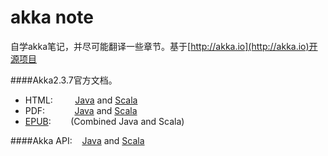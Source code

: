 akka note
========

自学akka笔记，并尽可能翻译一些章节。基于[http://akka.io](http://akka.io)开源项目

####Akka2.3.7官方文档。
* HTML:&nbsp;&nbsp;&nbsp;&nbsp;&nbsp;&nbsp;&nbsp;&nbsp;&nbsp;[Java](http://doc.akka.io/docs/akka/2.3.7/java.html?_ga=1.255161224.1218424648.1414983255) and [Scala](http://doc.akka.io/docs/akka/2.3.7/scala.html?_ga=1.255161224.1218424648.1414983255)
* PDF:&nbsp;&nbsp;&nbsp;&nbsp;&nbsp;&nbsp;&nbsp;&nbsp;&nbsp;&nbsp;&nbsp;&nbsp;[Java](http://doc.akka.io/docs/akka/2.3.7/AkkaJava.pdf?_ga=1.198064687.1218424648.1414983255) and [Scala](http://doc.akka.io/docs/akka/2.3.7/AkkaScala.pdf?_ga=1.198064687.1218424648.1414983255)
* [EPUB](http://doc.akka.io/docs/akka/2.3.7/Akka.epub?_ga=1.198064687.1218424648.1414983255):&nbsp;&nbsp;&nbsp;&nbsp;&nbsp;&nbsp;&nbsp;&nbsp;(Combined Java and Scala)

####Akka API:&nbsp;&nbsp;&nbsp;&nbsp;[Java](http://doc.akka.io/japi/akka/2.3.7/?_ga=1.58085546.1218424648.1414983255) and [Scala](http://doc.akka.io/api/akka/2.3.7/?_ga=1.58085546.1218424648.1414983255)
